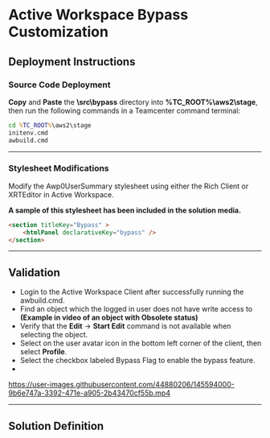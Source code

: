 # Active Workspace Bypass Customization

## Deployment Instructions
### Source Code Deployment
**Copy** and **Paste** the **\src\bypass** directory into **%TC_ROOT%\aws2\stage**, then run the following commands in a Teamcenter command terminal:
``` cmd
cd %TC_ROOT%\aws2\stage
initenv.cmd
awbuild.cmd
```
___
### Stylesheet Modifications
Modify the Awp0UserSummary stylesheet using either the Rich Client or XRTEditor in Active Workspace.

**A sample of this stylesheet has been included in the solution media.**

``` html
<section titleKey="Bypass" >
    <htmlPanel declarativeKey="bypass" />
</section>
```
___
## Validation
- Login to the Active Workspace Client after successfully running the awbuild.cmd.
- Find an object which the logged in user does not have write access to **(Example in video of an object with Obsolete status)**
- Verify that the **Edit** &rarr; **Start Edit** command is not available when selecting the object.
- Select on the user avatar icon in the bottom left corner of the client, then select **Profile**.
- Select the checkbox labeled Bypass Flag to enable the bypass feature.
- 

https://user-images.githubusercontent.com/44880206/145594000-9b6e747a-3392-471e-a905-2b43470cf55b.mp4


___
## Solution Definition

